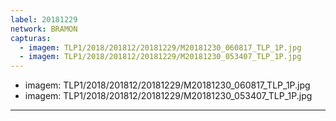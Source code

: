 ```yaml
---
label: 20181229
network: BRAMON
capturas:
  - imagem: TLP1/2018/201812/20181229/M20181230_060817_TLP_1P.jpg
  - imagem: TLP1/2018/201812/20181229/M20181230_053407_TLP_1P.jpg
---
```

  - imagem: TLP1/2018/201812/20181229/M20181230_060817_TLP_1P.jpg
  - imagem: TLP1/2018/201812/20181229/M20181230_053407_TLP_1P.jpg
---
